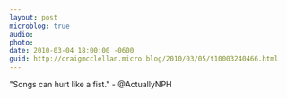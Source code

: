 ```yaml
---
layout: post
microblog: true
audio: 
photo: 
date: 2010-03-04 18:00:00 -0600
guid: http://craigmcclellan.micro.blog/2010/03/05/t10003240466.html
---
```

"Songs can hurt like a fist." -  @ActuallyNPH
